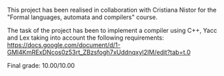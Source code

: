 This project has been realised in collaboration with Cristiana Nistor for the "Formal languages, automata and compilers" course.

The task of the project has been to implement a compiler using C++, Yacc and Lex taking into account the following requirements: https://docs.google.com/document/d/1-GMl4KmRExDNcos0z53rt_ZBzsfogh7xUddnqxyl2IM/edit?tab=t.0

Final grade: 10.00/10.00
